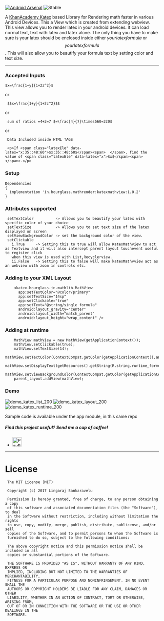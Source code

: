 
[![Android Arsenal](https://img.shields.io/badge/Android%20Arsenal-KatexMathView-yellow.svg?style=flat)](https://android-arsenal.com/details/1/5577)
![Stable](https://img.shields.io/badge/version-1.0.1-brightgreen.svg?style=flat)

  A [KhanAcademy Katex](https://khan.github.io/KaTeX/) based Library for Rendering math faster in various Android Devices.
  This a View which is created from extending webview. This view allows you to render latex in your android devices. It can load
  normal text, text with latex and latex alone. The only thing you have to make sure is your latex should be enclosed inside
  either $your latex formula$ or $$your latex formula$$. This will also allow you to beautify your formula text by setting color 
  and text size. 
  
  ---



### Accepted Inputs
    $x=\frac{1+y}{1+2z^2}$
    
or 
    
     $$x=\frac{1+y}{1+2z^2}$$
or

     sum of ratios =4+3=7 $=\frac{4}{7}\times560=320$
or

     Data Included inside HTML TAGS
     
     <p>If <span class="latexEle" data-latex="x:35::48:60">$x:35::48:60$</span><span>  </span>, find the value of <span class="latexEle" data-latex="x">$x$</span><span>  </span>.</p>

### Setup

    Dependencies
    {
      implementation 'in.hourglass.mathrender:katexmathview:1.0.2'
    }
    
### Attributes supported

     setTextColor          -> Allows you to beautify your latex with specific color of your choice
     setTextSize           -> Allows you to set text size of the latex displayed on screen
     setViewBackgroudColor -> set the background color of the view.
     setClickable  
       i.True     -> Setting this to true will allow KatexMathview to act as Textview and it will also intercept parent layout touchevent useful to register click 
       when this view is used with List,Recyclerview.
       ii.False   -> Setting this to false will make katexMathvview act as an webview with zoom in controls etc. 
       
       
    
### Adding to your XML Layout
   
        <katex.hourglass.in.mathlib.MathView
          app:setTextColor="@color/primary"
          app:setTextSize="14sp"
          app:setClickable="true"
          app:setText="@string/single_formula"
          android:layout_gravity="center"
          android:layout_width="match_parent"
          android:layout_height="wrap_content" />
        
        
### Adding at runtime
       
        MathView mathView = new MathView(getApplicationContext());
        mathView.setClickable(true);
        mathView.setTextSize(14);
        mathView.setTextColor(ContextCompat.getColor(getApplicationContext(),android.R.color.white));
        mathView.setDisplayText(getResources().getString(R.string.runtime_formula));
        mathView.setViewBackgroundColor(ContextCompat.getColor(getApplicationContext(),android.R.color.black));
        parent_layout.addView(mathView);
       


### Demo
   ![demo_katex_list_200](https://cloud.githubusercontent.com/assets/8025146/24969740/628856d2-1fcf-11e7-9daf-01e7fd5452db.gif) ![demo_katex_layout_200](https://cloud.githubusercontent.com/assets/8025146/24969771/825f161c-1fcf-11e7-8955-945a363404b0.gif) ![demo_katex_runtime_200](https://cloud.githubusercontent.com/assets/8025146/24969808/a3a42e3e-1fcf-11e7-83b5-beb802b700e8.gif)

Sample code is available under the app module, in this same repo

##### Find this project useful? Send me a cup of coffee!

  * <a href="https://www.paypal.me/Lingarajs/5" target="_blank"><img src="https://www.paypalobjects.com/webstatic/en_US/i/buttons/PP_logo_h_200x51.png" alt="PayPal.me/Lingarajs" style="width: 30px;"></a>

---
  
# License

     The MIT License (MIT)

     Copyright (c) 2017 Lingaraj Sankaravelu

     Permission is hereby granted, free of charge, to any person obtaining a copy
     of this software and associated documentation files (the "Software"), to deal
     in the Software without restriction, including without limitation the rights
     to use, copy, modify, merge, publish, distribute, sublicense, and/or sell
     copies of the Software, and to permit persons to whom the Software is
     furnished to do so, subject to the following conditions:

     The above copyright notice and this permission notice shall be included in all
     copies or substantial portions of the Software.

     THE SOFTWARE IS PROVIDED "AS IS", WITHOUT WARRANTY OF ANY KIND, EXPRESS OR
     IMPLIED, INCLUDING BUT NOT LIMITED TO THE WARRANTIES OF MERCHANTABILITY,
     FITNESS FOR A PARTICULAR PURPOSE AND NONINFRINGEMENT. IN NO EVENT SHALL THE
     AUTHORS OR COPYRIGHT HOLDERS BE LIABLE FOR ANY CLAIM, DAMAGES OR OTHER
     LIABILITY, WHETHER IN AN ACTION OF CONTRACT, TORT OR OTHERWISE, ARISING FROM,
     OUT OF OR IN CONNECTION WITH THE SOFTWARE OR THE USE OR OTHER DEALINGS IN THE
     SOFTWARE.


